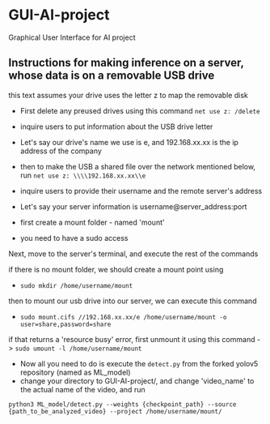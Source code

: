 # GUI-AI-project
Graphical User Interface for AI project


## Instructions for making inference on a server, whose data is on a removable USB drive

this text assumes your drive uses the letter z to map the removable disk

  * First delete any preused drives using this command
      `net use z: /delete`
      
  * inquire users to put information about the USB drive letter
  * Let's say our drive's name we use is e, and 192.168.xx.xx is the ip address of the company

  * then to make the USB a shared file over the network mentioned below, run
      `net use z: \\\\192.168.xx.xx\\e`

  * inquire users to provide their username and the remote server's address
  * Let's say your server information is username@server_address:port
  * first create a mount folder - named 'mount'
  * you need to have a sudo access

Next, move to the server's terminal, and execute the rest of the commands

if there is no mount folder, we should create a mount point using

  * `sudo mkdir /home/username/mount`

then to mount our usb drive into our server, we can execute this command

* `sudo mount.cifs //192.168.xx.xx/e /home/username/mount -o user=share,password=share`

if that returns a 'resource busy' error, first unmount it using this command -> `sudo umount -l /home/username/mount`

* Now all you need to do is execute the `detect.py` from the forked yolov5 repository (named as ML_model)
* change your directory to GUI-AI-project/, and change 'video_name' to the actual name of the video, and run

`python3 ML_model/detect.py --weights {checkpoint_path} --source {path_to_be_analyzed_video} --project /home/username/mount/`




